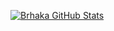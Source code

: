 [![Brhaka GitHub Stats](https://github-readme-stats.vercel.app/api?username=brhaka&count_private=true&show_icons=true&hide_border=true&theme=merko)](https://github.com/brhaka?tab=repositories)
